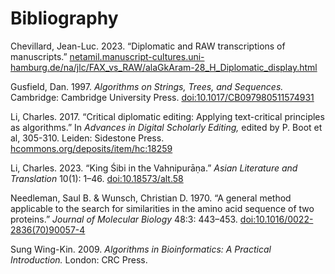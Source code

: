# Bibliography

Chevillard, Jean-Luc. 2023. “Diplomatic and RAW transcriptions of manuscripts.” [netamil.manuscript-cultures.uni-hamburg.de/na/jlc/FAX_vs_RAW/alaGkAram-28_H_Diplomatic_display.html](http://netamil.manuscript-cultures.uni-hamburg.de/na/jlc/FAX_vs_RAW/alaGkAram-28_H_Diplomatic_display.html)

Gusfield, Dan. 1997. _Algorithms on Strings, Trees, and Sequences._ Cambridge: Cambridge University Press. [doi:10.1017/CB097980511574931](https://doi.org/10.1017/CBO9780511574931)

Li, Charles. 2017. “Critical diplomatic editing: Applying text-critical principles as algorithms.” In _Advances in Digital Scholarly Editing,_ edited by P. Boot et al, 305-310. Leiden: Sidestone Press. [hcommons.org/deposits/item/hc:18259](https://hcommons.org/deposits/item/hc:18259/)

Li, Charles. 2023. “King Śibi in the Vahnipurāṇa.” _Asian Literature and Translation_ 10(1): 1–46. [doi:10.18573/alt.58](https://alt.cardiffuniversitypress.org/articles/10.18573/alt.58)

Needleman, Saul B. & Wunsch, Christian D. 1970. “A general method applicable to the search for similarities in the amino acid sequence of two proteins.” _Journal of Molecular Biology_ 48:3: 443–453. [doi:10.1016/0022-2836(70)90057-4](https://doi.org/10.1016%2F0022-2836%2870%2990057-4)

Sung Wing-Kin. 2009. _Algorithms in Bioinformatics: A Practical Introduction._ London: CRC Press.
